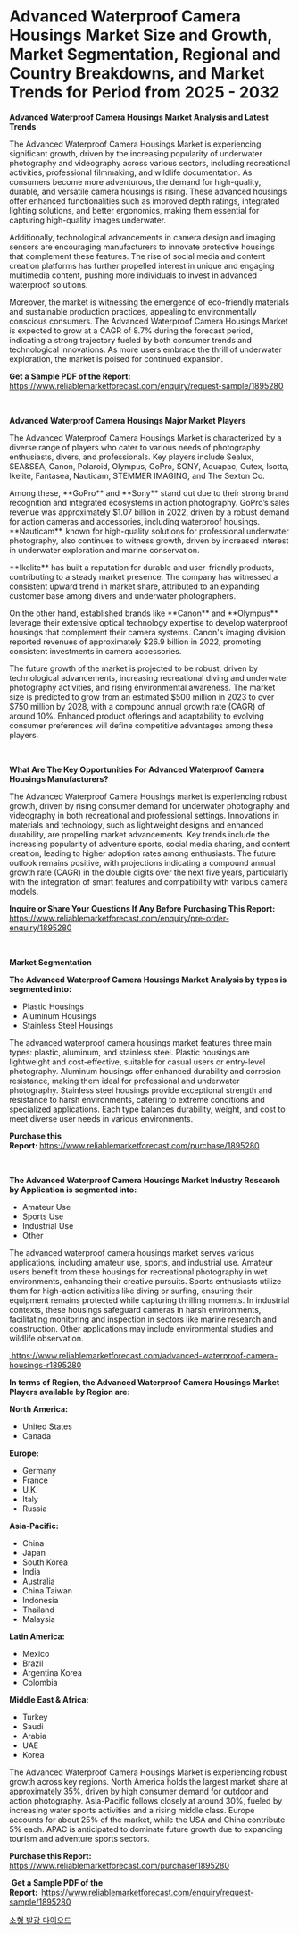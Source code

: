 <p><h1>Advanced Waterproof Camera Housings Market Size and Growth, Market Segmentation, Regional and Country Breakdowns, and Market Trends for Period from 2025 -  2032</h1></p><p><strong>Advanced Waterproof Camera Housings Market Analysis and Latest Trends</strong></p>
<p><p>The Advanced Waterproof Camera Housings Market is experiencing significant growth, driven by the increasing popularity of underwater photography and videography across various sectors, including recreational activities, professional filmmaking, and wildlife documentation. As consumers become more adventurous, the demand for high-quality, durable, and versatile camera housings is rising. These advanced housings offer enhanced functionalities such as improved depth ratings, integrated lighting solutions, and better ergonomics, making them essential for capturing high-quality images underwater.</p><p>Additionally, technological advancements in camera design and imaging sensors are encouraging manufacturers to innovate protective housings that complement these features. The rise of social media and content creation platforms has further propelled interest in unique and engaging multimedia content, pushing more individuals to invest in advanced waterproof solutions.</p><p>Moreover, the market is witnessing the emergence of eco-friendly materials and sustainable production practices, appealing to environmentally conscious consumers. The Advanced Waterproof Camera Housings Market is expected to grow at a CAGR of 8.7% during the forecast period, indicating a strong trajectory fueled by both consumer trends and technological innovations. As more users embrace the thrill of underwater exploration, the market is poised for continued expansion.</p></p>
<p><strong>Get a Sample PDF of the Report:&nbsp;</strong> <a href="https://www.reliablemarketforecast.com/enquiry/request-sample/1895280?utm_campaign=1080&utm_medium=2&utm_source=Github&utm_content=ia&utm_term=14012025&utm_id=advanced-waterproof-camera-housings">https://www.reliablemarketforecast.com/enquiry/request-sample/1895280</a></p>
<p>&nbsp;</p>
<p><strong>Advanced Waterproof Camera Housings Major Market Players</strong></p>
<p><p>The Advanced Waterproof Camera Housings Market is characterized by a diverse range of players who cater to various needs of photography enthusiasts, divers, and professionals. Key players include Sealux, SEA&SEA, Canon, Polaroid, Olympus, GoPro, SONY, Aquapac, Outex, Isotta, Ikelite, Fantasea, Nauticam, STEMMER IMAGING, and The Sexton Co. </p><p>Among these, **GoPro** and **Sony** stand out due to their strong brand recognition and integrated ecosystems in action photography. GoPro’s sales revenue was approximately $1.07 billion in 2022, driven by a robust demand for action cameras and accessories, including waterproof housings. **Nauticam**, known for high-quality solutions for professional underwater photography, also continues to witness growth, driven by increased interest in underwater exploration and marine conservation.</p><p>**Ikelite** has built a reputation for durable and user-friendly products, contributing to a steady market presence. The company has witnessed a consistent upward trend in market share, attributed to an expanding customer base among divers and underwater photographers.</p><p>On the other hand, established brands like **Canon** and **Olympus** leverage their extensive optical technology expertise to develop waterproof housings that complement their camera systems. Canon's imaging division reported revenues of approximately $26.9 billion in 2022, promoting consistent investments in camera accessories.</p><p>The future growth of the market is projected to be robust, driven by technological advancements, increasing recreational diving and underwater photography activities, and rising environmental awareness. The market size is predicted to grow from an estimated $500 million in 2023 to over $750 million by 2028, with a compound annual growth rate (CAGR) of around 10%. Enhanced product offerings and adaptability to evolving consumer preferences will define competitive advantages among these players.</p></p>
<p>&nbsp;</p>
<p><strong>What Are The Key Opportunities For Advanced Waterproof Camera Housings Manufacturers?</strong></p>
<p><p>The Advanced Waterproof Camera Housings market is experiencing robust growth, driven by rising consumer demand for underwater photography and videography in both recreational and professional settings. Innovations in materials and technology, such as lightweight designs and enhanced durability, are propelling market advancements. Key trends include the increasing popularity of adventure sports, social media sharing, and content creation, leading to higher adoption rates among enthusiasts. The future outlook remains positive, with projections indicating a compound annual growth rate (CAGR) in the double digits over the next five years, particularly with the integration of smart features and compatibility with various camera models.</p></p>
<p><strong>Inquire or Share Your Questions If Any Before Purchasing This Report:</strong> <a href="https://www.reliablemarketforecast.com/enquiry/pre-order-enquiry/1895280?utm_campaign=1080&utm_medium=2&utm_source=Github&utm_content=ia&utm_term=14012025&utm_id=advanced-waterproof-camera-housings">https://www.reliablemarketforecast.com/enquiry/pre-order-enquiry/1895280</a></p>
<p>&nbsp;</p>
<p><strong>Market Segmentation</strong></p>
<p><strong>The Advanced Waterproof Camera Housings Market Analysis by types is segmented into:</strong></p>
<p><ul><li>Plastic Housings</li><li>Aluminum Housings</li><li>Stainless Steel Housings</li></ul></p>
<p><p>The advanced waterproof camera housings market features three main types: plastic, aluminum, and stainless steel. Plastic housings are lightweight and cost-effective, suitable for casual users or entry-level photography. Aluminum housings offer enhanced durability and corrosion resistance, making them ideal for professional and underwater photography. Stainless steel housings provide exceptional strength and resistance to harsh environments, catering to extreme conditions and specialized applications. Each type balances durability, weight, and cost to meet diverse user needs in various environments.</p></p>
<p><strong>Purchase this Report:&nbsp;</strong><a href="https://www.reliablemarketforecast.com/purchase/1895280?utm_campaign=1080&utm_medium=2&utm_source=Github&utm_content=ia&utm_term=14012025&utm_id=advanced-waterproof-camera-housings">https://www.reliablemarketforecast.com/purchase/1895280</a></p>
<p>&nbsp;</p>
<p><strong>The Advanced Waterproof Camera Housings Market Industry Research by Application is segmented into:</strong></p>
<p><ul><li>Amateur Use</li><li>Sports Use</li><li>Industrial Use</li><li>Other</li></ul></p>
<p><p>The advanced waterproof camera housings market serves various applications, including amateur use, sports, and industrial use. Amateur users benefit from these housings for recreational photography in wet environments, enhancing their creative pursuits. Sports enthusiasts utilize them for high-action activities like diving or surfing, ensuring their equipment remains protected while capturing thrilling moments. In industrial contexts, these housings safeguard cameras in harsh environments, facilitating monitoring and inspection in sectors like marine research and construction. Other applications may include environmental studies and wildlife observation.</p></p>
<p><a href="https://www.reliablemarketforecast.com/advanced-waterproof-camera-housings-r1895280?utm_campaign=1080&utm_medium=2&utm_source=Github&utm_content=ia&utm_term=14012025&utm_id=advanced-waterproof-camera-housings">&nbsp;https://www.reliablemarketforecast.com/advanced-waterproof-camera-housings-r1895280</a></p>
<p><strong>In terms of Region, the Advanced Waterproof Camera Housings Market Players available by Region are:</strong></p>
<p>
    <p> <strong> North America: </strong>
        <ul>
            <li>United States</li>
            <li>Canada</li>
        </ul>
        </p> 
    <p> <strong> Europe: </strong>
        <ul>
            <li>Germany</li>
            <li>France</li>
            <li>U.K.</li>
            <li>Italy</li>
            <li>Russia</li>
        </ul>
        </p> 
    <p> <strong> Asia-Pacific: </strong>
        <ul>
            <li>China</li>
            <li>Japan</li>
            <li>South Korea</li>
            <li>India</li>
            <li>Australia</li>
            <li>China Taiwan</li>
            <li>Indonesia</li>
            <li>Thailand</li>
            <li>Malaysia</li>
        </ul>
        </p> 
    <p> <strong> Latin America: </strong>
        <ul>
            <li>Mexico</li>
            <li>Brazil</li>
            <li>Argentina Korea</li>
            <li>Colombia</li>
        </ul>
        </p> 
    <p> <strong> Middle East & Africa: </strong>
        <ul>
            <li>Turkey</li>
            <li>Saudi</li>
            <li>Arabia</li>
            <li>UAE</li>
            <li>Korea</li>
        </ul>
    </p>
    </p>
<p><p>The Advanced Waterproof Camera Housings Market is experiencing robust growth across key regions. North America holds the largest market share at approximately 35%, driven by high consumer demand for outdoor and action photography. Asia-Pacific follows closely at around 30%, fueled by increasing water sports activities and a rising middle class. Europe accounts for about 25% of the market, while the USA and China contribute 5% each. APAC is anticipated to dominate future growth due to expanding tourism and adventure sports sectors.</p></p>
<p><strong>Purchase this Report: </strong><a href="https://www.reliablemarketforecast.com/purchase/1895280?utm_campaign=1080&utm_medium=2&utm_source=Github&utm_content=ia&utm_term=14012025&utm_id=advanced-waterproof-camera-housings">https://www.reliablemarketforecast.com/purchase/1895280</a></p>
<p>&nbsp;<strong>Get a Sample PDF of the Report:&nbsp;&nbsp;</strong><a href="https://www.reliablemarketforecast.com/enquiry/request-sample/1895280?utm_campaign=1080&utm_medium=2&utm_source=Github&utm_content=ia&utm_term=14012025&utm_id=advanced-waterproof-camera-housings">https://www.reliablemarketforecast.com/enquiry/request-sample/1895280</a></p>
<p><strong></strong></p>
<p><p><a href="https://github.com/sougarounis/Market-Research-Report-List-6/blob/main/363010331079.md?utm_campaign=1080&utm_medium=2&utm_source=Github&utm_content=ia&utm_term=14012025&utm_id=advanced-waterproof-camera-housings">소형 발광 다이오드</a></p></p>